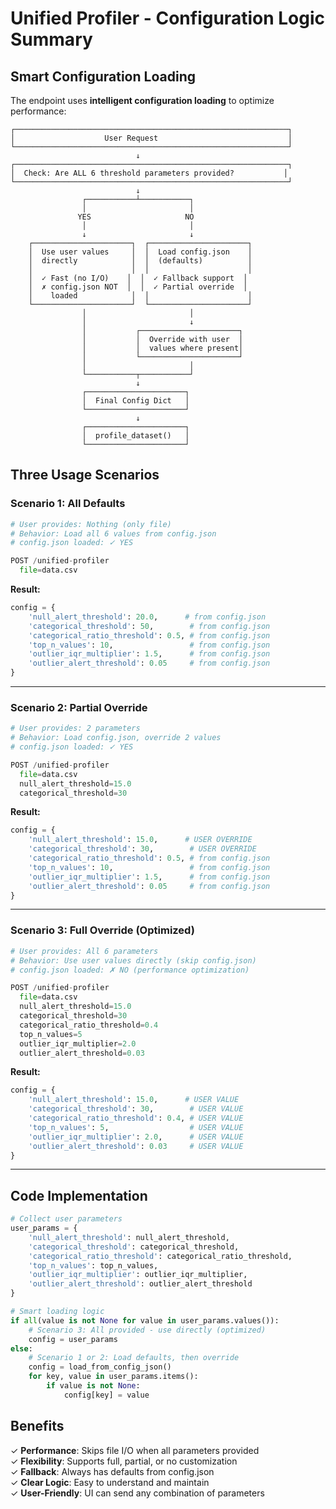 # Unified Profiler - Configuration Logic Summary

## Smart Configuration Loading

The endpoint uses **intelligent configuration loading** to optimize performance:

```
┌─────────────────────────────────────────────────────────────┐
│                    User Request                             │
└─────────────────────────────────────────────────────────────┘
                            ↓
┌─────────────────────────────────────────────────────────────┐
│  Check: Are ALL 6 threshold parameters provided?           │
└─────────────────────────────────────────────────────────────┘
                            ↓
                ┌───────────┴───────────┐
                │                       │
               YES                     NO
                │                       │
                ↓                       ↓
    ┌──────────────────────┐  ┌──────────────────────┐
    │  Use user values     │  │  Load config.json    │
    │  directly            │  │  (defaults)          │
    │                      │  │                      │
    │  ✓ Fast (no I/O)    │  │  ✓ Fallback support  │
    │  ✗ config.json NOT  │  │  ✓ Partial override  │
    │    loaded            │  │                      │
    └──────────────────────┘  └──────────────────────┘
                │                       │
                │                       ↓
                │           ┌──────────────────────┐
                │           │  Override with user  │
                │           │  values where present│
                │           └──────────────────────┘
                │                       │
                └───────────┬───────────┘
                            ↓
                ┌──────────────────────┐
                │  Final Config Dict   │
                └──────────────────────┘
                            ↓
                ┌──────────────────────┐
                │  profile_dataset()   │
                └──────────────────────┘
```

## Three Usage Scenarios

### Scenario 1: All Defaults
```python
# User provides: Nothing (only file)
# Behavior: Load all 6 values from config.json
# config.json loaded: ✓ YES

POST /unified-profiler
  file=data.csv
```

**Result:**
```python
config = {
    'null_alert_threshold': 20.0,      # from config.json
    'categorical_threshold': 50,        # from config.json
    'categorical_ratio_threshold': 0.5, # from config.json
    'top_n_values': 10,                 # from config.json
    'outlier_iqr_multiplier': 1.5,      # from config.json
    'outlier_alert_threshold': 0.05     # from config.json
}
```

---

### Scenario 2: Partial Override
```python
# User provides: 2 parameters
# Behavior: Load config.json, override 2 values
# config.json loaded: ✓ YES

POST /unified-profiler
  file=data.csv
  null_alert_threshold=15.0
  categorical_threshold=30
```

**Result:**
```python
config = {
    'null_alert_threshold': 15.0,      # USER OVERRIDE
    'categorical_threshold': 30,        # USER OVERRIDE
    'categorical_ratio_threshold': 0.5, # from config.json
    'top_n_values': 10,                 # from config.json
    'outlier_iqr_multiplier': 1.5,      # from config.json
    'outlier_alert_threshold': 0.05     # from config.json
}
```

---

### Scenario 3: Full Override (Optimized)
```python
# User provides: All 6 parameters
# Behavior: Use user values directly (skip config.json)
# config.json loaded: ✗ NO (performance optimization)

POST /unified-profiler
  file=data.csv
  null_alert_threshold=15.0
  categorical_threshold=30
  categorical_ratio_threshold=0.4
  top_n_values=5
  outlier_iqr_multiplier=2.0
  outlier_alert_threshold=0.03
```

**Result:**
```python
config = {
    'null_alert_threshold': 15.0,      # USER VALUE
    'categorical_threshold': 30,        # USER VALUE
    'categorical_ratio_threshold': 0.4, # USER VALUE
    'top_n_values': 5,                  # USER VALUE
    'outlier_iqr_multiplier': 2.0,      # USER VALUE
    'outlier_alert_threshold': 0.03     # USER VALUE
}
```

---

## Code Implementation

```python
# Collect user parameters
user_params = {
    'null_alert_threshold': null_alert_threshold,
    'categorical_threshold': categorical_threshold,
    'categorical_ratio_threshold': categorical_ratio_threshold,
    'top_n_values': top_n_values,
    'outlier_iqr_multiplier': outlier_iqr_multiplier,
    'outlier_alert_threshold': outlier_alert_threshold
}

# Smart loading logic
if all(value is not None for value in user_params.values()):
    # Scenario 3: All provided - use directly (optimized)
    config = user_params
else:
    # Scenario 1 or 2: Load defaults, then override
    config = load_from_config_json()
    for key, value in user_params.items():
        if value is not None:
            config[key] = value
```

## Benefits

✓ **Performance**: Skips file I/O when all parameters provided  
✓ **Flexibility**: Supports full, partial, or no customization  
✓ **Fallback**: Always has defaults from config.json  
✓ **Clear Logic**: Easy to understand and maintain  
✓ **User-Friendly**: UI can send any combination of parameters
